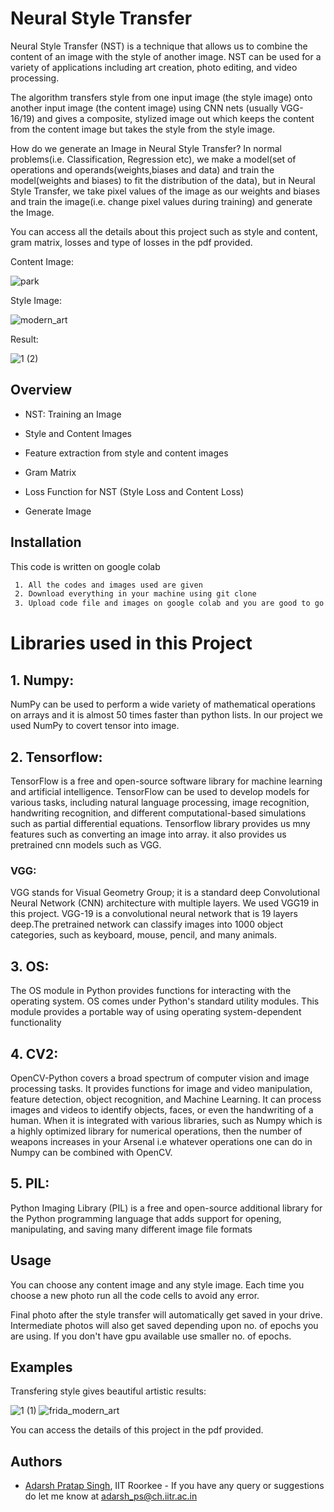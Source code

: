 
# Neural Style Transfer
Neural Style Transfer (NST) is a technique that allows us to combine the content of an image with the style of another image.
NST can be used for a variety of applications including art creation, photo editing, and video processing.

The algorithm transfers style from one input image (the style image) onto another input image (the content image) using CNN nets (usually VGG-16/19) and gives a composite, stylized image out which keeps the content from the content image but takes the style from the style image.

How do we generate an Image in Neural Style Transfer?
In normal problems(i.e. Classification, Regression etc), we make a model(set of operations and operands(weights,biases and data) and train the model(weights and biases) to fit the distribution of the data), but in Neural Style Transfer, we take pixel values of the image as our weights and biases and train the image(i.e. change pixel values during training) and generate the Image. 

You can access all the details about this project such as style and content, gram matrix, losses and type of losses in the pdf provided.

Content Image:

![park](https://github.com/pratapsinghadarsh/neural-style-transfer/assets/139372823/17d768aa-f936-4778-bf32-53956b9811f7)

Style Image:

![modern_art](https://github.com/pratapsinghadarsh/neural-style-transfer/assets/139372823/a8533256-75c8-4a91-baf2-af60ffd368a0)

Result:

![1 (2)](https://github.com/pratapsinghadarsh/neural-style-transfer/assets/139372823/2f70b81d-0e8d-46cc-acb2-4254d08c8ad3)




## Overview

- NST: Training an Image

- Style and Content Images

- Feature extraction from style and content images

- Gram Matrix

- Loss Function for NST (Style Loss and Content Loss)

- Generate Image




## Installation

This code is written on google colab

```bash
 1. All the codes and images used are given 
 2. Download everything in your machine using git clone
 3. Upload code file and images on google colab and you are good to go
```
    
# Libraries used in this Project

## 1.  Numpy:

NumPy can be used to perform a wide variety of mathematical operations on arrays and it is almost 50 times faster than python lists. In our project we used NumPy to covert tensor into image.

## 2. Tensorflow:
TensorFlow is a free and open-source software library for machine learning and artificial intelligence.
TensorFlow can be used to develop models for various tasks, including natural language processing, image recognition, handwriting recognition, and different computational-based simulations such as partial differential equations. Tensorflow library provides us mny features such as converting an image into array.
it also provides us pretrained cnn models such as VGG.

### VGG:
VGG stands for Visual Geometry Group; it is a standard deep Convolutional Neural Network (CNN) architecture with multiple layers.
We used VGG19 in this project. VGG-19 is a convolutional neural network that is 19 layers deep.The pretrained network can classify images into 1000 object categories, such as keyboard, mouse, pencil, and many animals.

## 3. OS:
The OS module in Python provides functions for interacting with the operating system. OS comes under Python's standard utility modules. This module provides a portable way of using operating system-dependent functionality

## 4. CV2:
OpenCV-Python covers a broad spectrum of computer vision and image processing tasks. It provides functions for image and video manipulation, feature detection, object recognition, and Machine Learning.  It can process images and videos to identify objects, faces, or even the handwriting of a human. When it is integrated with various libraries, such as Numpy which is a highly optimized library for numerical operations, then the number of weapons increases in your Arsenal i.e whatever operations one can do in Numpy can be combined with OpenCV.

## 5. PIL:
Python Imaging Library (PIL) is a free and open-source additional library for the Python programming language that adds support for opening, manipulating, and saving many different image file formats
## Usage

You can choose any content image and any style image.
Each time you choose a new photo run all the code cells to avoid any error.

Final photo after the style transfer will automatically get saved in your drive. Intermediate photos will also get saved depending upon no. of epochs you are using. If you don't have gpu available use smaller no. of epochs.


## Examples
Transfering style gives beautiful artistic results:

![1 (1)](https://github.com/pratapsinghadarsh/neural-style-transfer/assets/139372823/f06ac4a6-be50-478f-bd18-e3ff6e53cae4)
![frida_modern_art](https://github.com/pratapsinghadarsh/neural-style-transfer/assets/139372823/f736b226-9b27-400a-bbae-6551ec710234)

You can access the details of this project in the pdf provided.


## Authors

- [Adarsh Pratap Singh](https://www.github.com/pratapsinghadarsh), IIT Roorkee -  If you have any query or suggestions do let me know at adarsh_ps@ch.iitr.ac.in



